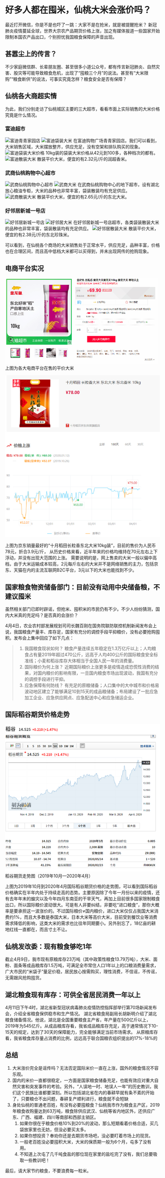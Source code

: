 # 好多人都在囤米，仙桃大米会涨价吗？

最近打开微信，你是不是也吓了一跳：大家不是在抢米，就是被提醒抢米？
新冠肺炎疫情蔓延全球，世界大宗农产品期货价格上涨，加之有媒体报道一些国家开始限制本国农产品出口，个别担忧我国粮食保障的声音出现。

## 甚嚣尘上的传言？

不少家庭微信群、长辈朋友圈、甚至很多小道公众号，都有传言新冠肺炎、自然灾害、股灾等可能导致粮食危机，出现了“囤粮三个月”的说法。甚至有“大米限购”“粮食断供”的说法，可事实究竟怎样？粮食安全是否有保障？

## 仙桃各大商超实情

为此，我们分别走访了仙桃城区主要的三大超市，看看市面上实际销售的大米价格究竟是什么情况。

### 富迪超市

![富迪青青家园店](./assets/富迪青青家园店.jpg)
![富迪袋装大米](./assets/富迪袋装大米.jpg)
在富迪购物广场青青家园店。我们可以看到，大米销售区域，大米摆放整齐，供应充足，没有空架和排队购买的现象。
![富迪袋装大米价格](./assets/富迪袋装大米02.jpg)
10kg装的袋装大米价格从42元到100多，各种档次的都有。
![富迪散装大米](./assets/富迪散装大米03.jpg)
散装平价大米，便宜的有2.32元/斤的润超香米。

### 武商仙桃购物中心超市

![武商仙桃购物中心超市](./assets/武商超市外景.jpg)
![武商大米](./assets/武商大米.jpg)
在武商仙桃购物中心的地下超市，设有湖北放心粮油专柜，大米的品种也非常丰富，袋装散装均有充足供应。
![武商散装大米](./assets/武商散装大米02.jpg)
散装平价大米，便宜的有2.65元/斤的东北大米。

### 好邻居新城一号店

![好邻居新城一号店](./assets/好邻居外景.jpg)
![好邻居大米](./assets/好邻居大米.jpg)
在好邻居新城一号店超市，各类袋装散装大米的品种也非常丰富，袋装散装均有充足供应。
![好邻居散装大米](./assets/好邻居散装大米02.jpg)
散装平价大米，便宜的有2.38元/斤的东北珍珠米。

可以看到，在仙桃各个商场的大米销售处于正常水平，供应充足，品种丰富，价格也在合理区间，而且高中低档大米都可以买得到，并未出现网传的抢购现象。

## 电商平台实况

![电商综合米价](./assets/米价动图.gif)
上图为各大电商平台在售的平价大米

![京东东北大米走势](.//assets/京东东北大米走势.jpg)

上图为京东销量最好的“十月稻田长粒香东北大米10kg装”，目前的售价为人民币78元，折合3.9元/斤， 从历史价格来看，近半年来的价格均维持在70元左右上下浮动，并没有出现大范围的上涨。
需要说明的是，网上售卖的大米一般以偏中高档，由于大米运输成本较高，2元每斤左右的大米并不是网络销售的主力，包括京东、天猫在内的主流互联网B2C平台，3元以下的大米也能找到不少。

## 国家粮食物资储备部门：目前没有动用中央储备粮，不建议囤米

虽然相关部门已即时辟谣，但抢米、囤积米的市民仍有不少。不少人纷纷猜测，国内大米真的充足吗？是否真的会涨价？

4月4日，农业农村部发展规划司司长魏百刚在国务院联防联控机制新闻发布会上说，我国粮食产量丰、库存足，国家有充分的调控手段平抑粮价，没有必要抢购囤积。发布会上集中回应了如下几点：

>1. 我国粮食现状如何？
粮食产量连续五年稳定在1.3万亿斤以上；人均粮食占有量2019年超过470公斤，远高于人均400公斤的国际粮食安全标准线；小麦和稻谷库存大体相当于全国人民一年的消费量。
>2. 国际粮价为何上涨？
近期国际粮价上涨更多是疫情造成恐慌性消费的结果，对国内粮价的影响有限，一旦国内粮食市场出现波动，我国有充分的调控手段进行平抑。
>3. 应急保障有何防线？
有充足的原粮储备；人口集中的大中城市和价格易波动地区建立了能够满足10到15天的成品粮储备；布局建设了一批应急加工企业、应急供应网点、应急配送中心和应急储运企业。

## 国际稻谷期货价格走势

![稻谷期货](./assets/稻谷期货.jpg)
稻谷期货走势图（2019年10月—2020年4月）

上图为2019年10月到2020年4月国际稻谷期货价格的走势图，可以看到国际稻谷价格确实在半年内处于持续走高的态势。主要原因除了今年一月份以来的疫情，还有去年年末的蝗灾以及今年四月东南亚的干旱天气，再加上目前很多国家限制粮食出口，所以国际粮价波动很大。可是有人非要纠结，非要吃“进口粮食”，那你大概率是要承担这一波涨价的。不过国际粮价≠国内粮价，进口大米仅仅占我国大米消费约1%，而且大多数是泰国大米，日本大米等高价大米，目前受到餐饮业等消费需求降低的影响，这类大米的需求也比往年同期要小。另外别忘了，18亿亩的耕地红线一直都在，而且寸土不让。

## 仙桃发改委：现有粮食够吃1年

截止4月9日，我市现有原粮库存23万吨（其中政策性粮食13.79万吨），大米、面粉、面条等成品粮库存1.5万吨，可满足全市常住人口1年以上的口粮消费量需求，广大市民的“米袋子”量足价稳，居民放心按需购买，理性消费，不信谣，不传谣，无需跟风抢购囤货。

## 湖北粮食现有库存：可供全省居民消费一年以上

4月11日下午4时，湖北省新型冠状病毒肺炎疫情防控指挥部举行第70场新闻发布会，介绍全省粮食保供稳市和生产情况。
湖北省粮食局副局长胡新明介绍了湖北粮食储备情况。他说，湖北是全国重要粮食主产省，年产量在500亿斤以上，2019年为545亿斤。从成品粮库存看，我省成品粮库存充足，高于通常情况下10-15天的规定，达到了30天的保障能力，完全能够满足当前市场需求。
从原粮库存看，我省粮食库存量占消费的比例，远远高于联合国粮农组织提出的17%-18%的

## 总结

1. 大米涨价完全是谣传吗？无法否定国际米价一直在上涨，国外的粮食情况不容乐观。
2. 国内的米价一直都很稳定，一方面是国家粮食储备充足，也能有效应对重大自然灾害和突发事件的考验。另外，“人误地一时、地误人一年”的历史教训，我们这个民族比谁都要深刻。所以包括湖北省在内的春耕早就有条不紊的开始了，只要粮仓不出问题，春耕复产顺利进行，粮食就不会短缺
3. 身处仙桃的普通老百姓，有没有必要囤粮食？仙桃我市作为粮食主产区，2019年粮食收购量达到63万吨，粮食除供应武汉、仙桃等省内地区外，还供应广东、广西、福建、四川等南部和西部主销区。
   1. 如果你很在乎粮食价格10%到20%的波动，那么短期看着价格合适，买几袋放家里也无妨，但没必要买太多。
   2. 如果你想投资？奉劝你还是去期货市场吧，没必要盯着市场上的现货。
   3. 一般老百姓没必要囤积大米，大米的保质期一般为6个月，屯多了没有用。
   4. 不知道上次屯了几千吨食盐的那位现在家里的盐吃完了没有，我们总要吸取一些教训吧！

最后，请大家节约粮食，不要浪费每一粒米。
